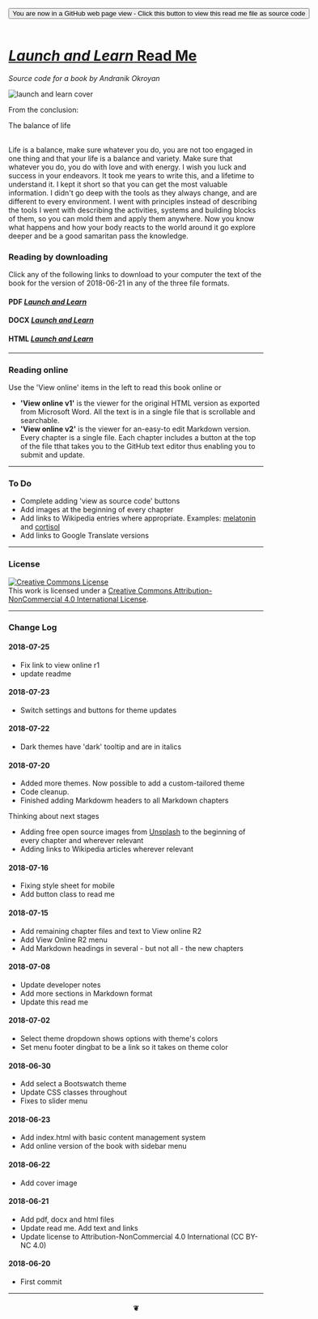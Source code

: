 <span style=display:none; >[You are now in a GitHub source code view - click this link to view Read Me file as a web page]( https://launchandlearn.github.io/index.html "View file as a web page." ) </span>

<div><input type=button class = 'btn btn-secondary btn-sm' onclick="window.location.href='https://github.com/launchandlearn/launchandlearn.github.io'";
value='You are now in a GitHub web page view - Click this button to view this read me file as source code' class="btn btn-primary" title="Download versions available for you to remix" ></div>

<br>

# [_Launch and Learn_ Read Me]( #README.md )

_Source code for a book by Andranik Okroyan_

<img alt="launch and learn cover" src="https://launchandlearn.github.io/launch-and-learn-cover.png" style=max-width:900px;/>

From the conclusion:
<div class=jumbotron >
The balance of life<br>
</br>

Life is a balance, make sure whatever you do, you are not too engaged in one thing and that your life is a balance and variety. Make sure that whatever you do, you do with love and with energy. I wish you luck and success in your endeavors. It took me years to write this, and a lifetime to understand it. I kept it short so that you can get the most valuable information. I didn't go deep with the tools as they always change, and are different to every environment. I went with principles instead of describing the tools I went with describing the activities, systems and building blocks of them, so you can mold them and apply them anywhere. Now you know what happens and how your body reacts to the world around it go explore deeper and be a good samaritan pass the knowledge.
</div>


### Reading by downloading

Click any of the following links to download to your computer the text of the book for the version of 2018-06-21 in any of the three file formats.

#### PDF [_Launch and Learn_]( launch-and-learn-by-andranik-okroyan.pdf )

#### DOCX [_Launch and Learn_]( launch-and-learn-by-andranik-okroyan.docx )

#### HTML [_Launch and Learn_]( https://launchandlearn.github.io/launch-and-learn-by-andranik-okroyan.html )

<hr>


### Reading online

Use the 'View online' items in the left to read this book online or

* **'View online v1'** is the viewer for the original HTML version as exported from Microsoft Word. All the text is in  a single file that is scrollable and searchable.
* **'View online v2'** is the viewer for an-easy-to edit Markdown version. Every chapter is a single file. Each chapter includes a button at the top of the file tthat takes you to the GitHub text editor thus enabling you to submit and update.

<hr>

### To Do

* Complete adding 'view as source code' buttons
* Add images at the beginning of every chapter
* Add links to Wikipedia entries where appropriate. Examples: [melatonin]( https://en.wikipedia.org/wiki/Melatonin ) and [cortisol](https://en.wikipedia.org/wiki/Cortisol)
* Add links to Google Translate versions


<hr>

### License

<a rel="license" href="http://creativecommons.org/licenses/by-nc/4.0/"><img alt="Creative Commons License" style="border-width:0" src="https://i.creativecommons.org/l/by-nc/4.0/88x31.png" /></a><br />This work is licensed under a <a rel="license" href="http://creativecommons.org/licenses/by-nc/4.0/">Creative Commons Attribution-NonCommercial 4.0 International License</a>.


<hr>

### Change Log


#### 2018-07-25

* Fix link to view online r1
* update readme


#### 2018-07-23

* Switch settings and buttons for theme updates


#### 2018-07-22

* Dark themes have 'dark' tooltip and are in italics


#### 2018-07-20

* Added more themes. Now possible to add a custom-tailored theme
* Code cleanup.
* Finished adding Markdowm headers to all Markdown chapters


Thinking about next stages
* Adding free open source images from [Unsplash]( https://unsplash.com/ ) to the beginning of every chapter and wherever relevant
* Adding links to Wikipedia articles wherever relevant

#### 2018-07-16

* Fixing style sheet for mobile
* Add button class to read me


#### 2018-07-15

* Add remaining chapter files and text to View online R2
* Add View Online R2 menu
* Add Markdown headings in several - but not all - the new chapters


#### 2018-07-08

* Update developer notes
* Add more sections in Markdown format
* Update this read me

#### 2018-07-02

* Select theme dropdown shows options with theme's colors
* Set menu footer dingbat to be a link so it takes on theme color

#### 2018-06-30

* Add select a Bootswatch theme
* Update CSS classes throughout
* Fixes to slider menu

#### 2018-06-23

* Add index.html with basic content management system
* Add online version of the book with sidebar menu

#### 2018-06-22

* Add cover image

#### 2018-06-21

* Add pdf, docx and html files
* Update read me. Add text and links
* Update license to Attribution-NonCommercial 4.0 International (CC BY-NC 4.0)

#### 2018-06-20

* First commit

***

#### <center title="hello!" >❦</center>
